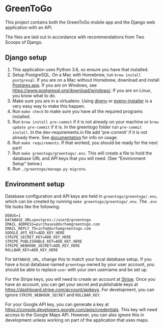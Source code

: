 # GreenToGo

This project contains both the GreenToGo mobile app and the Django web application with an API.

The files are laid out in accordance with recommendations from Two Scoops of Django.

## Django setup

1. This application uses Python 3.6, so ensure you have that installed.
1. Setup PostgreSQL. On a Mac with Homebrew, run `brew install postgresql`. If you are on a Mac without Homebrew, download and install [Postgres.app](https://postgresapp.com/). If you are on Windows, see https://www.postgresql.org/download/windows/. If you are on Linux, you know what to do.
1. Make sure you are in a virtualenv. Using [direnv](https://direnv.net/) or [pyenv-installer](https://github.com/pyenv/pyenv-installer) is a very easy way to make this happen.
1. Run `make check` to make sure you have all the required programs installed.
1. Run `brew install pre-commit` if it is not already on your machine or `brew update pre-commit` if it is. In the greentogo folder run `pre-commit install`. In the dev-requirements.in file add 'pre-commit' if it is not already there. See [documentation](http://pre-commit.com/) for info on usage.
1. Run `make requirements`. If that worked, you should be ready for the next part!
1. Run `make greentogo/greentogo/.env`. This will create a file to hold the database URL and API keys that you will need. (See "Environment Setup" below.)
1. Run `./greentogo/manage.py migrate`.

## Environment setup

Database configuration and API keys are held in `greentogo/greentogo/.env`, which can be created by running `make greentogo/greentogo/.env`. The `.env` file looks like the following:

```
DEBUG=1
DATABASE_URL=postgres://user@/greentogo
EMAIL_ADDRESS=purchases@durhamgreentogo.com
EMAIL_REPLY_TO=info@durhamgreentogo.com
GOOGLE_API_KEY=ADD_KEY_HERE
STRIPE_SECRET_KEY=ADD_KEY_HERE
STRIPE_PUBLISHABLE_KEY=ADD_KEY_HERE
STRIPE_WEBHOOK_SECRET=ADD_KEY_HERE
ROLLBAR_KEY=ADD_KEY_HERE
```

For `DATABASE_URL`, change this to match your local database setup. If you have a local database named `greentogo` owned by your user account, you should be able to replace `user` with your own username and be set up.

For the Stripe keys, you will need to create an account at [Stripe](https://stripe.com/). Once you have an account, you can get your secret and publishable keys at <https://dashboard.stripe.com/account/apikeys>. For development, you can ignore `STRIPE_WEBHOOK_SECRET` and `ROLLBAR_KEY`.

For your Google API key, you can generate a key at <https://console.developers.google.com/apis/credentials>. This key will need access to the Google Maps API. However, you can also ignore this in development unless working on part of the application that uses maps.
